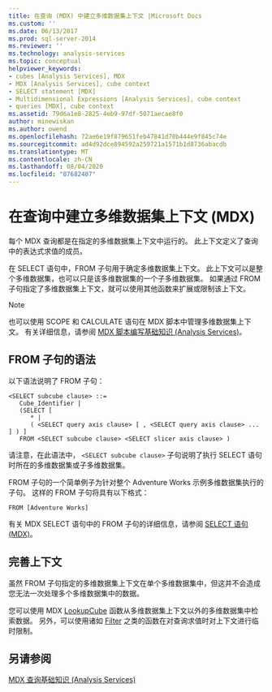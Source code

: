 ```yaml
---
title: 在查询 (MDX) 中建立多维数据集上下文 |Microsoft Docs
ms.custom: ''
ms.date: 06/13/2017
ms.prod: sql-server-2014
ms.reviewer: ''
ms.technology: analysis-services
ms.topic: conceptual
helpviewer_keywords:
- cubes [Analysis Services], MDX
- MDX [Analysis Services], cube context
- SELECT statement [MDX]
- Multidimensional Expressions [Analysis Services], cube context
- queries [MDX], cube context
ms.assetid: 79d6a1e8-2825-4eb9-97df-5071aecae8f0
author: minewiskan
ms.author: owend
ms.openlocfilehash: 72ae6e19f879651feb47841d70b444e9f845c74e
ms.sourcegitcommit: ad4d92dce894592a259721a1571b1d8736abacdb
ms.translationtype: MT
ms.contentlocale: zh-CN
ms.lasthandoff: 08/04/2020
ms.locfileid: "87682407"
---
```

# <a name="establishing-cube-context-in-a-query-mdx"></a>在查询中建立多维数据集上下文 (MDX)
  每个 MDX 查询都是在指定的多维数据集上下文中运行的。 此上下文定义了查询中的表达式求值的成员。  
  
 在 SELECT 语句中，FROM 子句用于确定多维数据集上下文。 此上下文可以是整个多维数据集，也可以只是该多维数据集的一个子多维数据集。 如果通过 FROM 子句指定了多维数据集上下文，就可以使用其他函数来扩展或限制该上下文。  
  
> [!NOTE]  
>  也可以使用 SCOPE 和 CALCULATE 语句在 MDX 脚本中管理多维数据集上下文。 有关详细信息，请参阅 [MDX 脚本编写基础知识 (Analysis Services)](mdx-scripting-fundamentals-analysis-services.md)。  
  
## <a name="from-clause-syntax"></a>FROM 子句的语法  
 以下语法说明了 FROM 子句：  
  
```  
<SELECT subcube clause> ::=  
   Cube_Identifier |   
   (SELECT [  
      * |   
      ( <SELECT query axis clause> [ , <SELECT query axis clause> ... ] ) ]   
   FROM <SELECT subcube clause> <SELECT slicer axis clause> )  
```  
  
 请注意，在此语法中， `<SELECT subcube clause>` 子句说明了执行 SELECT 语句时所在的多维数据集或子多维数据集。  
  
 FROM 子句的一个简单例子为针对整个 Adventure Works 示例多维数据集执行的子句。 这样的 FROM 子句将具有以下格式：  
  
```  
FROM [Adventure Works]  
```  
  
 有关 MDX SELECT 语句中的 FROM 子句的详细信息，请参阅 [SELECT 语句 (MDX)](/sql/mdx/mdx-data-manipulation-select)。  
  
## <a name="refining-the-context"></a>完善上下文  
 虽然 FROM 子句指定的多维数据集上下文在单个多维数据集中，但这并不会造成您无法一次处理多个多维数据集中的数据。  
  
 您可以使用 MDX [LookupCube](/sql/mdx/lookupcube-mdx) 函数从多维数据集上下文以外的多维数据集中检索数据。 另外，可以使用诸如 [Filter](/sql/mdx/filter-mdx) 之类的函数在对查询求值时对上下文进行临时限制。  
  
## <a name="see-also"></a>另请参阅  
 [MDX 查询基础知识 (Analysis Services)](mdx-query-fundamentals-analysis-services.md)  
  
  

